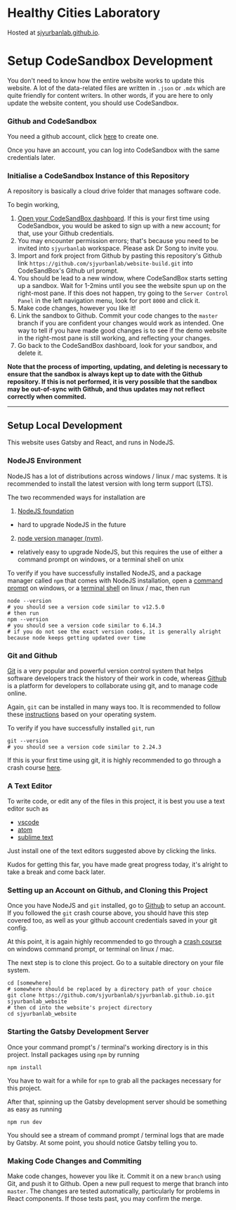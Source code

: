 # Healthy Cities Laboratory

Hosted at [sjyurbanlab.github.io](https://sjyurbanlab.github.io).

# Setup CodeSandbox Development

You don't need to know how the entire website works to update this website. A lot of the data-related files are written in `.json` or `.mdx` which are quite friendly for content writers. In other words, if you are here to only update the website content, you should use CodeSandbox.

### Github and CodeSandbox

You need a github account, click [here](https://github.com) to create one.

Once you have an account, you can log into CodeSandbox with the same credentials later.

### Initialise a CodeSandbox Instance of this Repository

A repository is basically a cloud drive folder that manages software code.

To begin working,
1. [Open your CodeSandBox dashboard](https://codesandbox.io/dashboard). If this is your first time using CodeSandbox, you would be asked to sign up with a new account; for that, use your Github credentials.
2. You may encounter permission errors; that's because you need to be invited into `sjyurbanlab` workspace. Please ask Dr Song to invite you.
3. Import and fork project from Github by pasting this repository's Github link `https://github.com/sjyurbanlab/website-build.git` into CodeSandBox's Github url prompt.
4. You should be lead to a new window, where CodeSandBox starts setting up a sandbox. Wait for 1-2mins until you see the website spun up on the right-most pane. If this does not happen, try going to the `Server Control Panel` in the left navigation menu, look for port `8000` and click it.
5. Make code changes, however you like it!
6. Link the sandbox to Github. Commit your code changes to the `master` branch if you are confident your changes would work as intended. One way to tell if you have made good changes is to see if the demo website in the right-most pane is still working, and reflecting your changes.
7. Go back to the CodeSandBox dashboard, look for your sandbox, and delete it.

**Note that the process of importing, updating, and deleting is necessary to ensure that the sandbox is always kept up to date with the Github repository. If this is not performed, it is very possible that the sandbox may be out-of-sync with Github, and thus updates may not reflect correctly when commited.**

<hr />

## Setup Local Development

This website uses Gatsby and React, and runs in NodeJS.

### NodeJS Environment

NodeJS has a lot of distributions across windows / linux / mac systems. It is recommended to install the latest version with long term support (LTS).

The two recommended ways for installation are

1. [NodeJS foundation](https://nodejs.org/en/download/)

- hard to upgrade NodeJS in the future

2. [node version manager (nvm)](https://github.com/nvm-sh/nvm).

- relatively easy to upgrade NodeJS, but this requires the use of either a command prompt on windows, or a terminal shell on unix

To verify if you have successfully installed NodeJS, and a package manager called `npm` that comes with NodeJS installation, open a [command prompt](https://www.lifewire.com/how-to-open-command-prompt-2618089) on windows, or a [terminal shell](https://www.wikihow.com/Open-a-Terminal-Window-in-Mac) on linux / mac, then run

```shell script
node --version
# you should see a version code similar to v12.5.0
# then run
npm --version
# you should see a version code similar to 6.14.3
# if you do not see the exact version codes, it is generally alright because node keeps getting updated over time
```

### Git and Github

[Git](https://git-scm.com/) is a very popular and powerful version control system that helps software developers track the history of their work in code, whereas [Github](https://github.com) is a platform for developers to collaborate using git, and to manage code online.

Again, `git` can be installed in many ways too. It is recommended to follow these [instructions](https://git-scm.com/book/en/v2/Getting-Started-Installing-Git) based on your operating system.

To verify if you have successfully installed `git`, run

```shell script
git --version
# you should see a version code similar to 2.24.3
```

If this is your first time using git, it is highly recommended to go through a crash course [here](https://www.freecodecamp.org/news/git-and-github-crash-course/).

### A Text Editor

To write code, or edit any of the files in this project, it is best you use a text editor such as

- [vscode](https://code.visualstudio.com/download)
- [atom](https://atom.io/)
- [sublime text](https://www.sublimetext.com/)

Just install one of the text editors suggested above by clicking the links.

Kudos for getting this far, you have made great progress today, it's alright to take a break and come back later.

### Setting up an Account on Github, and Cloning this Project

Once you have NodeJS and `git` installed, go to [Github](https://github.com) to setup an account. If you followed the `git` crash course above, you should have this step covered too, as well as your github account credentials saved in your git config.

At this point, it is again highly recommended to go through a [crash course](https://elleknowsmachines.com/command-line/) on windows command prompt, or terminal on linux / mac.

The next step is to clone this project. Go to a suitable directory on your file system.

```shell script
cd [somewhere]
# somewhere should be replaced by a directory path of your choice
git clone https://github.com/sjyurbanlab/sjyurbanlab.github.io.git sjyurbanlab_website
# then cd into the website's project directory
cd sjyurbanlab_website
```

### Starting the Gatsby Development Server

Once your command prompt's / terminal's working directory is in this project. Install packages using `npm` by running

```shell script
npm install
```

You have to wait for a while for `npm` to grab all the packages necessary for this project.

After that, spinning up the Gatsby development server should be something as easy as running

```shell script
npm run dev
```

You should see a stream of command prompt / terminal logs that are made by Gatsby. At some point, you should notice Gatsby telling you to.

### Making Code Changes and Commiting

Make code changes, however you like it. Commit it on a new `branch` using Git, and push it to Github. Open a new pull request to merge that branch into `master`. The changes are tested automatically, particularly for problems in React components. If those tests past, you may confirm the merge.
